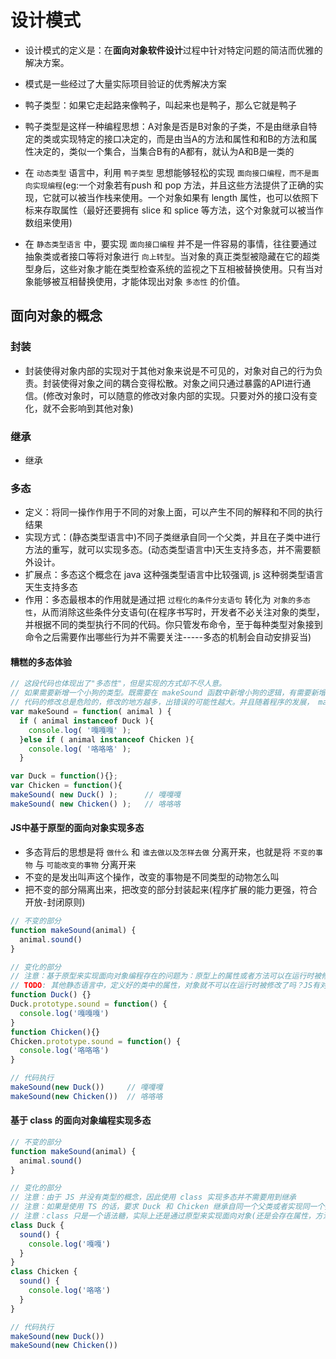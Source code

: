 <!--
 * @Author: x09898 coder_xujie@163.com
 * @Date: 2023-01-05 10:28:22
 * @LastEditors: xujie 1607526161@qq.com
 * @FilePath: \HTML-CSS-Javascript-\designPattern\设计模式.md
 * @Description: 
-->
# 设计模式

* 设计模式的定义是：在**面向对象软件设计**过程中针对特定问题的简洁而优雅的解决方案。
* 模式是一些经过了大量实际项目验证的优秀解决方案

* 鸭子类型：如果它走起路来像鸭子，叫起来也是鸭子，那么它就是鸭子
* 鸭子类型是这样一种编程思想：A对象是否是B对象的子类，不是由继承自特定的类或实现特定的接口决定的，而是由当A的方法和属性和和B的方法和属性决定的，类似一个集合，当集合B有的A都有，就认为A和B是一类的

* 在 `动态类型` 语言中，利用 `鸭子类型` 思想能够轻松的实现 `面向接口编程，而不是面向实现编程`(eg:一个对象若有push 和 pop 方法，并且这些方法提供了正确的实现，它就可以被当作栈来使用。一个对象如果有 length 属性，也可以依照下标来存取属性（最好还要拥有 slice 和 splice 等方法，这个对象就可以被当作数组来使用)
* 在 `静态类型语言` 中，要实现 `面向接口编程` 并不是一件容易的事情，往往要通过抽象类或者接口等将对象进行 `向上转型`。当对象的真正类型被隐藏在它的超类型身后，这些对象才能在类型检查系统的监视之下互相被替换使用。只有当对象能够被互相替换使用，才能体现出对象 `多态性` 的价值。

## 面向对象的概念

### 封装

* 封装使得对象内部的实现对于其他对象来说是不可见的，对象对自己的行为负责。封装使得对象之间的耦合变得松散。对象之间只通过暴露的API进行通信。(修改对象时，可以随意的修改对象内部的实现。只要对外的接口没有变化，就不会影响到其他对象)

### 继承

* 继承

### 多态

* 定义：将同一操作作用于不同的对象上面，可以产生不同的解释和不同的执行结果
* 实现方式：(静态类型语言中)不同子类继承自同一个父类，并且在子类中进行方法的重写，就可以实现多态。(动态类型语言中)天生支持多态，并不需要额外设计。
* 扩展点：多态这个概念在 java 这种强类型语言中比较强调, js 这种弱类型语言天生支持多态
* 作用：多态最根本的作用就是通过把 `过程化的条件分支语句` 转化为 `对象的多态性`，从而消除这些条件分支语句(在程序书写时，开发者不必关注对象的类型，并根据不同的类型执行不同的代码。你只管发布命令，至于每种类型对象接到命令之后需要作出哪些行为并不需要关注-----多态的机制会自动安排妥当)

#### 糟糕的多态体验

```js
// 这段代码也体现出了"多态性"，但是实现的方式却不尽人意。
// 如果需要新增一个小狗的类型。既需要在 makeSound 函数中新增小狗的逻辑，有需要新增一个小狗的类
// 代码的修改总是危险的，修改的地方越多，出错误的可能性越大。并且随着程序的发展， makeSound 函数会变得异常庞大，臃肿
var makeSound = function( animal ) {
  if ( animal instanceof Duck ){
    console.log( '嘎嘎嘎' );
  }else if ( animal instanceof Chicken ){
    console.log( '咯咯咯' );
  }

var Duck = function(){};
var Chicken = function(){
makeSound( new Duck() );      // 嘎嘎嘎
makeSound( new Chicken() );   // 咯咯咯
```

#### JS中基于原型的面向对象实现多态

* 多态背后的思想是将 `做什么` 和 `谁去做以及怎样去做` 分离开来，也就是将 `不变的事物` 与 `可能改变的事物` 分离开来
* 不变的是发出叫声这个操作，改变的事物是不同类型的动物怎么叫
* 把不变的部分隔离出来，把改变的部分封装起来(程序扩展的能力更强，符合开放-封闭原则)

```js
// 不变的部分
function makeSound(animal) {
  animal.sound()
}

// 变化的部分
// 注意：基于原型来实现面向对象编程存在的问题为：原型上的属性或者方法可以在运行时被修改
// TODO: 其他静态语言中，定义好的类中的属性，对象就不可以在运行时被修改了吗？JS有对应的修饰符使用吗？
function Duck() {}
Duck.prototype.sound = function() {
  console.log('嘎嘎嘎')
}
function Chicken(){}
Chicken.prototype.sound = function() {
  console.log('咯咯咯')
}

// 代码执行
makeSound(new Duck())     // 嘎嘎嘎
makeSound(new Chicken())  // 咯咯咯
```

#### 基于 class 的面向对象编程实现多态

```js
// 不变的部分
function makeSound(animal) {
  animal.sound()
}

// 变化的部分
// 注意：由于 JS 并没有类型的概念，因此使用 class 实现多态并不需要用到继承
// 注意：如果是使用 TS 的话，要求 Duck 和 Chicken 继承自同一个父类或者实现同一个接口(否则这两个类没有相同的特点无法当做参数被传入 makeSound )
// 注意：class 只是一个语法糖，实际上还是通过原型来实现面向对象(还是会存在属性，方法会在运行时被修改的问题)
class Duck {
  sound() {
    console.log('嘎嘎')
  }
}
class Chicken {
  sound() {
    console.log('咯咯')
  }
}

// 代码执行
makeSound(new Duck())
makeSound(new Chicken())
```
